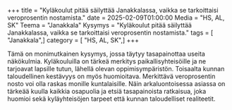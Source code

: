 +++
title = "Kyläkoulut pitää säilyttää Janakkalassa, vaikka se tarkoittaisi veroprosentin nostamista."
date = 2025-02-09T01:00:00
Media = "HS, AL, SK"
Teema = "Janakkala"
Kysymys = "Kyläkoulut pitää säilyttää Janakkalassa, vaikka se tarkoittaisi veroprosentin nostamista."
tags = [ "Janakkala",]
category = [ "HS, AL, SK",]
+++

Tämä on monimutkainen kysymys, jossa täytyy tasapainottaa useita näkökulmia. Kyläkouluilla on tärkeä merkitys paikallisyhteisöille ja ne tarjoavat lapsille tutun, lähellä olevan oppimisympäristön. Toisaalta kunnan taloudellinen kestävyys on myös huomioitava. Merkittävä veroprosentin nosto voi olla raskas monille kuntalaisille. Näin arkaluontoisessa asiassa on tärkeää kuulla kaikkia osapuolia ja etsiä tasapainoista ratkaisua, joka huomioi sekä kyläyhteisöjen tarpeet että kunnan taloudelliset realiteetit.